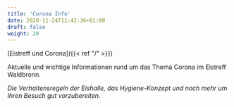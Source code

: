 ```yaml
---
title: 'Corona Info'
date: 2020-11-24T11:42:36+01:00
draft: false
weight: 20
---
```


[Eistreff und Corona]({{< ref "/" >}})

Aktuelle und wichtige Informationen rund um das Thema Corona im Eistreff Waldbronn.

_Die Verhaltensregeln der Eishalle, das Hygiene-Konzept und noch mehr um Ihren Besuch gut vorzubereiten._
